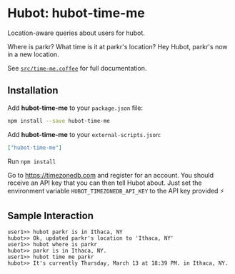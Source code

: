 # Hubot: hubot-time-me

Location-aware queries about users for hubot.

Where is parkr? What time is it at parkr's location? Hey Hubot, parkr's now
in a new location.

See [`src/time-me.coffee`](src/time-me.coffee) for full documentation.

## Installation

Add **hubot-time-me** to your `package.json` file:

```bash
npm install --save hubot-time-me
```

Add **hubot-time-me** to your `external-scripts.json`:

```json
["hubot-time-me"]
```

Run `npm install`

Go to https://timezonedb.com and register for an account. You should receive an API key that you can then tell Hubot about. Just set the environment variable `HUBOT_TIMEZONEDB_API_KEY` to the API key provided :zap:

## Sample Interaction

```
user1>> hubot parkr is in Ithaca, NY
hubot>> Ok, updated parkr's location to 'Ithaca, NY'
user1>> hubot where is parkr
hubot>> parkr is in Ithaca, NY.
user1>> hubot time me parkr
hubot>> It's currently Thursday, March 13 at 18:39 PM. in Ithaca, NY.
```
